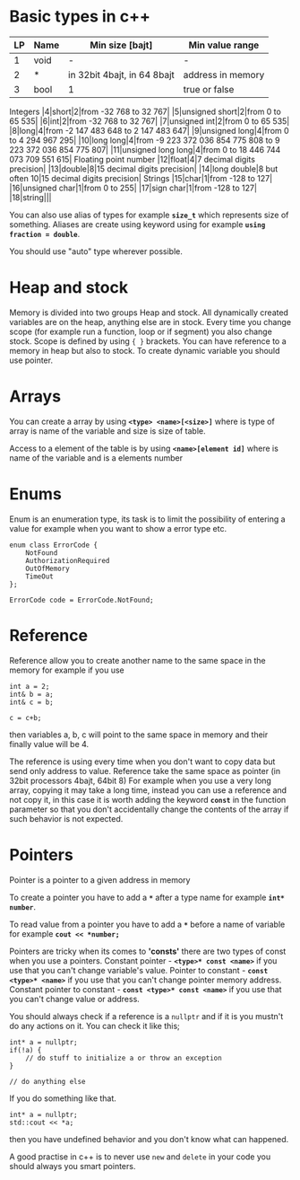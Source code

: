 # Basic types in c++

|LP|Name|Min size [bajt]|Min value range|
|---|---|---|---|
|1|void|-|-|
|2|*|in 32bit 4bajt, in 64 8bajt|address in memory|
|3|bool|1|true or false|
<td colspan=4>Integers</td>
|4|short|2|from -32 768 to 32 767|
|5|unsigned short|2|from 0 to 65 535|
|6|int|2|from -32 768 to 32 767|
|7|unsigned int|2|from 0 to 65 535|
|8|long|4|from -2 147 483 648 to 2 147 483 647|
|9|unsigned long|4|from 0 to 4 294 967 295|
|10|long long|4|from -9 223 372 036 854 775 808 to 9 223 372 036 854 775 807|
|11|unsigned long long|4|from 0 to 18 446 744 073 709 551 615|
<td colspan=4>Floating point number</td>
|12|float|4|7 decimal digits precision|
|13|double|8|15 decimal digits precision|
|14|long double|8 but often 10|15 decimal digits precision|
<td colspan=4>Strings</td>
|15|char|1|from -128 to 127|
|16|unsigned char|1|from 0 to 255|
|17|sign char|1|from -128 to 127|
|18|string|||

You can also use alias of types for example **`size_t`** which represents size of something.
Aliases are create using keyword using for example **`using fraction = double`**.

You should use "auto" type wherever possible.

# Heap and stock

Memory is divided into two groups Heap and stock. All dynamically created variables are on the heap, anything else are in stock.
Every time you change scope (for example run a function, loop or if segment) you also change stock. Scope is defined by using `{ }` brackets.
You can have reference to a memory in heap but also to stock.
To create dynamic variable you should use pointer.

# Arrays

You can create a array by using **`<type> <name>[<size>]`** where <type> is type of array <name> is name of the variable and size is size of table.

Access to a element of the table is by using **`<name>[element id]`** where <name> is name of the variable and <element id> is a elements number

# Enums

Enum is an enumeration type, its task is to limit the possibility of entering a value for example when you want to show a error type etc.

```
enum class ErrorCode {
    NotFound
    AuthorizationRequired
    OutOfMemory
    TimeOut
};

ErrorCode code = ErrorCode.NotFound;
```

# Reference

Reference allow you to create another name to the same space in the memory for example if you use
```
int a = 2;
int& b = a;
int& c = b;

c = c+b;
```
then variables a, b, c will point to the same space in memory and their finally value will be 4.

The reference is using every time when you don't want to copy data but send only address to value. 
Reference take the same space as pointer (in 32bit processors 4bajt, 64bit 8)
For example when you use a very long array, copying it may take a long time, instead you can use a reference and not copy it, 
in this case it is worth adding the keyword **`const`** in the function parameter so that you don't accidentally change the contents of the array 
if such behavior is not expected.

# Pointers

Pointer is a pointer to a given address in memory

To create a pointer you have to add a **`*`** after a type name for example **`int* number`**.

To read value from a pointer you have to add a **`*`** before a name of variable for example **`cout << *number;`**

Pointers are tricky when its comes to **'consts'** there are two types of const when you use a pointers.
Constant pointer - **`<type>* const <name>`** if you use that you can't change variable's value.
Pointer to constant - **`const <type>* <name>`** if you use that you can't change pointer memory address.
Constant pointer to constant - **`const <type>* const <name>`** if you use that you can't change value or address.


You should always check if a reference is a `nullptr` and if it is you mustn't do any actions on it.
You can check it like this;
```
int* a = nullptr;
if(!a) {
    // do stuff to initialize a or throw an exception
}

// do anything else
```

If you do something like that.
```
int* a = nullptr;
std::cout << *a;
```
then you have undefined behavior and you don't know what can happened. 

A good practise in c++ is to never use `new` and `delete` in your code you should always you smart pointers.

